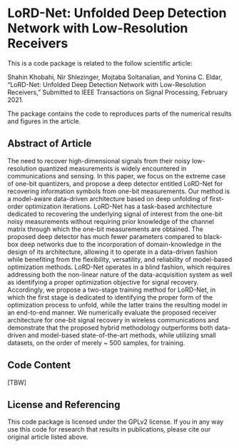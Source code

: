 # LoRD-Net: Unfolded Deep Detection Network with Low-Resolution Receivers

This is a code package is related to the follow scientific article:

Shahin Khobahi, Nir Shlezinger, Mojtaba Soltanalian, and Yonina C. Eldar, “LoRD-Net: Unfolded Deep Detection Network with Low-Resolution Receivers,” Submitted to IEEE Transactions on Signal Processing, February 2021.

The package contains the code to reproduces parts of the numerical results and figures in the article.

## Abstract of Article
The need to recover high-dimensional signals from their noisy low-resolution quantized measurements is widely encountered in communications and sensing. In this paper, we focus on the extreme case of one-bit quantizers, and propose a deep detector entitled  LoRD-Net for recovering information symbols from one-bit measurements. Our method is a model-aware data-driven architecture based on deep unfolding of first-order optimization iterations. LoRD-Net has a task-based architecture dedicated to recovering the underlying signal of interest from the one-bit noisy measurements without requiring prior knowledge of the channel matrix through which the one-bit measurements are obtained. The proposed deep detector has much fewer parameters compared to black-box deep networks due to the incorporation of domain-knowledge in the design of its architecture, allowing it to operate in a data-driven fashion while benefiting from the flexibility, versatility, and reliability of model-based optimization methods. LoRD-Net operates in a blind fashion, which requires addressing both the non-linear nature of the data-acquisition system as well as identifying a proper optimization objective for signal recovery. Accordingly, we propose a two-stage training method for LoRD-Net, in which the first stage is dedicated to identifying the proper form of the optimization process to unfold, while the latter trains the resulting model in an end-to-end manner. We numerically evaluate the proposed receiver architecture for one-bit signal recovery in wireless communications and demonstrate that the proposed hybrid methodology outperforms both data-driven and model-based state-of-the-art methods, while utilizing small datasets, on the order of merely ~ 500 samples, for training. 

## Code Content

[TBW]

## License and Referencing
This code package is licensed under the GPLv2 license. If you in any way use this code for research that results in publications, please cite our original article listed above.
